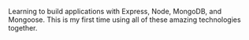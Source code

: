 Learning to build applications with Express, Node, MongoDB, and Mongoose.
This is my first time using all of these amazing technologies together.